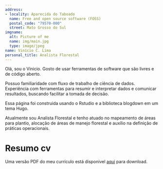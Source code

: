 ```yaml
---
address:
- locality: Aparecida do Taboado
  name: Free and open source software (FOSS)
  postal_code: "79570-000"
  street: Mato Grosso do Sul
imgname:
  alt: Picture of me
  name: img/main.jpg
  type: image/jpeg
name: Vinício C. Lima 
personal_title: Analista Florestal
---
```


Olá, sou o Vinicio. Gosto de usar ferramentas de software que são livres e de código aberto.

Possuo familiaridade com fluxo de trabalho de ciência de dados. Experiência com ferramentas para resumir e interpretar dados e comunicar resultados, buscando facilitar a tomada de decisão.

Essa página foi construida usando o Rstudio e a biblioteca blogdown em um tema Hugo.  

Atualmente sou Analista Florestal e tenho atuado no mapeamento de áreas para plantio, alocação de áreas de manejo florestal e auxílio na definição de práticas operacionais.


# Resumo cv

Uma versão PDF do meu currículo está disponivel [aqui](https://github.com/viniciovcl/Vinicio-Vitae/blob/master/Vitae%20Vinicio/Vitae-Vinicio.pdf) para download. 





